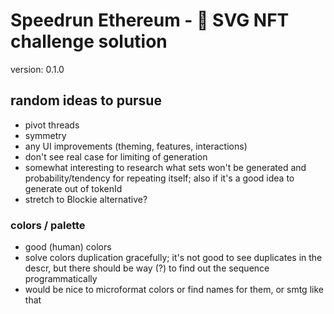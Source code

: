# Speedrun Ethereum - 🔵 SVG NFT challenge solution
version: 0.1.0

## random ideas to pursue
* pivot threads
* symmetry
* any UI improvements (theming, features, interactions)
* don't see real case for limiting of generation
* somewhat interesting to research what sets won't be generated and probability/tendency for repeating itself; also if it's a good idea to generate out of tokenId
* stretch to Blockie alternative?

### colors / palette
* good (human) colors
* solve colors duplication gracefully; it's not good to see duplicates in the descr, but there should be way (?) to find out the sequence programmatically
* would be nice to microformat colors or find names for them, or smtg like that